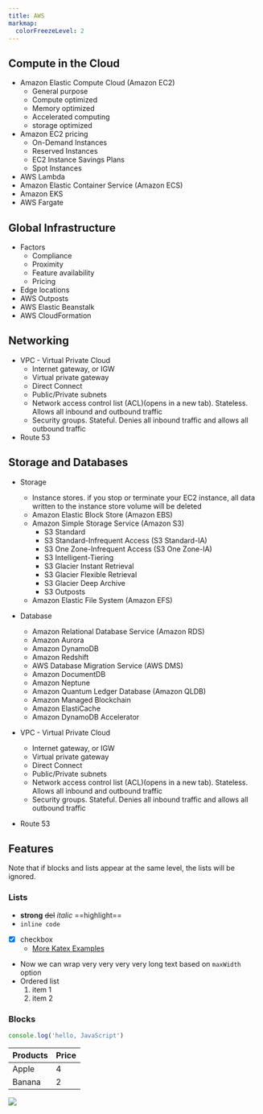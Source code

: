 ```yaml
---
title: AWS
markmap:
  colorFreezeLevel: 2
---
```


## Compute in the Cloud

- Amazon Elastic Compute Cloud (Amazon EC2)
  - General purpose
  - Compute optimized
  - Memory optimized
  - Accelerated computing
  - storage optimized
- Amazon EC2 pricing
  - On-Demand Instances
  - Reserved Instances
  - EC2 Instance Savings Plans
  - Spot Instances
- AWS Lambda
- Amazon Elastic Container Service (Amazon ECS)
- Amazon EKS
- AWS Fargate

## Global Infrastructure

- Factors
  - Compliance
  - Proximity
  - Feature availability
  - Pricing
- Edge locations
- AWS Outposts
- AWS Elastic Beanstalk
- AWS CloudFormation

## Networking

- VPC - Virtual Private Cloud
  - Internet gateway, or IGW
  - Virtual private gateway
  - Direct Connect
  - Public/Private subnets
  - Network access control list (ACL)(opens in a new tab). Stateless. Allows all inbound and outbound traffic
  - Security groups. Stateful. Denies all inbound traffic and allows all outbound traffic
- Route 53

## Storage and Databases

- Storage
  - Instance stores. if you stop or terminate your EC2 instance, all data written to the instance store volume will be deleted
  - Amazon Elastic Block Store (Amazon EBS)
  - Amazon Simple Storage Service (Amazon S3)
    - S3 Standard
    - S3 Standard-Infrequent Access (S3 Standard-IA)
    - S3 One Zone-Infrequent Access (S3 One Zone-IA)
    - S3 Intelligent-Tiering
    - S3 Glacier Instant Retrieval
    - S3 Glacier Flexible Retrieval
    - S3 Glacier Deep Archive
    - S3 Outposts
  - Amazon Elastic File System (Amazon EFS)
- Database
  - Amazon Relational Database Service (Amazon RDS)
  - Amazon Aurora
  - Amazon DynamoDB
  - Amazon Redshift
  - AWS Database Migration Service (AWS DMS)
  - Amazon DocumentDB
  - Amazon Neptune
  - Amazon Quantum Ledger Database (Amazon QLDB)
  - Amazon Managed Blockchain
  - Amazon ElastiCache
  - Amazon DynamoDB Accelerator

- VPC - Virtual Private Cloud
  - Internet gateway, or IGW
  - Virtual private gateway
  - Direct Connect
  - Public/Private subnets
  - Network access control list (ACL)(opens in a new tab). Stateless. Allows all inbound and outbound traffic
  - Security groups. Stateful. Denies all inbound traffic and allows all outbound traffic
- Route 53

## Features

Note that if blocks and lists appear at the same level, the lists will be ignored.

### Lists

- **strong** ~~del~~ *italic* ==highlight==
- `inline code`
- [x] checkbox
  - [More Katex Examples](#?d=gist:af76a4c245b302206b16aec503dbe07b:katex.md)
- Now we can wrap very very very very long text based on `maxWidth` option
- Ordered list
  1. item 1
  2. item 2

### Blocks

```js
console.log('hello, JavaScript')
```

| Products | Price |
|-|-|
| Apple | 4 |
| Banana | 2 |

![](https://markmap.js.org/favicon.png)